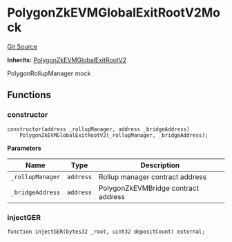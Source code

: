 # PolygonZkEVMGlobalExitRootV2Mock
[Git Source](https://github.com/agglayer/agglayer-contracts/blob/112a010b7c8b14335e5fe1a9bffc11bd2459df05/contracts/v2/mocks/PolygonZkEVMGlobalExitRootV2Mock.sol)

**Inherits:**
[PolygonZkEVMGlobalExitRootV2](/contracts/v2/PolygonZkEVMGlobalExitRootV2.sol/contract.PolygonZkEVMGlobalExitRootV2.md)

PolygonRollupManager mock


## Functions
### constructor


```solidity
constructor(address _rollupManager, address _bridgeAddress)
    PolygonZkEVMGlobalExitRootV2(_rollupManager, _bridgeAddress);
```
**Parameters**

|Name|Type|Description|
|----|----|-----------|
|`_rollupManager`|`address`|Rollup manager contract address|
|`_bridgeAddress`|`address`|PolygonZkEVMBridge contract address|


### injectGER


```solidity
function injectGER(bytes32 _root, uint32 depositCount) external;
```

